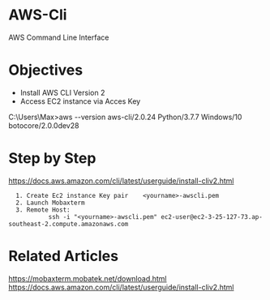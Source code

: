 # AWS-Cli
AWS Command Line Interface

# Objectives
- Install AWS CLI Version 2
- Access EC2 instance via Acces Key


C:\Users\Max>aws --version
aws-cli/2.0.24 Python/3.7.7 Windows/10 botocore/2.0.0dev28

 # Step by Step 
https://docs.aws.amazon.com/cli/latest/userguide/install-cliv2.html


	  1. Create Ec2 instance Key pair    <yourname>-awscli.pem
	  2. Launch Mobaxterm  
	  3. Remote Host:  
			   ssh -i "<yourname>-awscli.pem" ec2-user@ec2-3-25-127-73.ap-southeast-2.compute.amazonaws.com


 # Related Articles
https://mobaxterm.mobatek.net/download.html
https://docs.aws.amazon.com/cli/latest/userguide/install-cliv2.html
